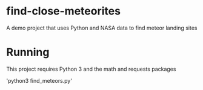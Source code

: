 # find-close-meteorites
A demo project that uses Python and NASA data to find meteor landing sites

# Running

This project requires Python 3 and the math and requests packages

'python3 find_meteors.py'

